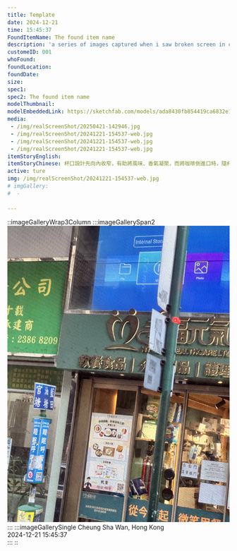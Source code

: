 ```yaml
---
title: Template
date: 2024-12-21
time: 15:45:37
FoundItemName: The found item name
description: 'a series of images captured when i saw broken screen in city'
customeID: 001
whoFound:
foundLocation:
foundDate: 
size:
spec1:
spec2: The found item name
modelThumbnail:
modelEmbeddedLink: https://sketchfab.com/models/ada8430fb854419ca6832e1c25bbab68/embed
media:
 - /img/realScreenShot/20250421-142946.jpg
 - /img/realScreenShot/20241221-154537-web.jpg
 - /img/realScreenShot/20241221-154537-web.jpg
 - /img/realScreenShot/20241221-154537-web.jpg
itemStoryEnglish:
itemStoryChinese: 杯口設計先向內收窄，有助將風味、香氣凝聚，而將咖啡倒進口時，隨杯口外擴而接觸到更廣闊的味蕾，將咖啡風味放大。最適合喝濃味的深炒印尼蘇門答臘曼特寧豆，喝下去，廿四味般滋味在舌頭。
active: ture
img: /img/realScreenShot/20241221-154537-web.jpg
# imgGallery:
#  - 

---
```


::imageGalleryWrap3Column
    :::imageGallerySpan2
    ![alt text](/img/realScreenShot/20241221-154537-web.jpg) 
    :::
    :::imageGallerySingle
    Cheung Sha Wan, Hong Kong  
    2024-12-21     15:45:37  
   :::
::